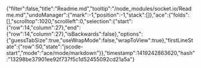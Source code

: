{"filter":false,"title":"Readme.md","tooltip":"/node_modules/socket.io/Readme.md","undoManager":{"mark":-1,"position":-1,"stack":[]},"ace":{"folds":[],"scrolltop":1020,"scrollleft":0,"selection":{"start":{"row":14,"column":27},"end":{"row":14,"column":27},"isBackwards":false},"options":{"guessTabSize":true,"useWrapMode":false,"wrapToView":true},"firstLineState":{"row":50,"state":"jscode-start","mode":"ace/mode/markdown"}},"timestamp":1419242863620,"hash":"13298be37901ee92f737f5c1d52455092cd21a5a"}